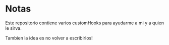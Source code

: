 # Notas

Este repositorio contiene varios customHooks para ayudarme a mi y a quien le sirva.

Tambien la idea es no volver a escribirlos!